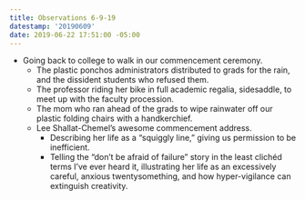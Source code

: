 ```yaml
---
title: Observations 6-9-19
datestamp: '20190609'
date: 2019-06-22 17:51:00 -05:00
---
```


- Going back to college to walk in our commencement ceremony.
	- The plastic ponchos administrators distributed to grads for the rain, and the dissident students who refused them.
	- The professor riding her bike in full academic regalia, sidesaddle, to meet up with the faculty procession.
	- The mom who ran ahead of the grads to wipe rainwater off our plastic folding chairs with a handkerchief.
	- Lee Shallat-Chemel’s awesome commencement address.
		- Describing her life as a “squiggly line,” giving us permission to be inefficient.
		- Telling the “don’t be afraid of failure” story in the least clichéd terms I’ve ever heard it, illustrating her life as an excessively careful, anxious twentysomething, and how hyper-vigilance can extinguish creativity.
